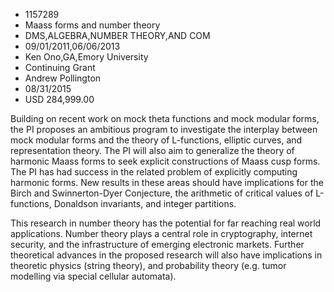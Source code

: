 
* 1157289
* Maass forms and number theory
* DMS,ALGEBRA,NUMBER THEORY,AND COM
* 09/01/2011,06/06/2013
* Ken Ono,GA,Emory University
* Continuing Grant
* Andrew Pollington
* 08/31/2015
* USD 284,999.00

Building on recent work on mock theta functions and mock modular forms, the PI
proposes an ambitious program to investigate the interplay between mock modular
forms and the theory of L-functions, elliptic curves, and representation theory.
The PI will also aim to generalize the theory of harmonic Maass forms to seek
explicit constructions of Maass cusp forms. The PI has had success in the
related problem of explicitly computing harmonic forms. New results in these
areas should have implications for the Birch and Swinnerton-Dyer Conjecture, the
arithmetic of critical values of L-functions, Donaldson invariants, and integer
partitions.

This research in number theory has the potential for far reaching real world
applications. Number theory plays a central role in cryptography, internet
security, and the infrastructure of emerging electronic markets. Further
theoretical advances in the proposed research will also have implications in
theoretic physics (string theory), and probability theory (e.g. tumor modelling
via special cellular automata).
